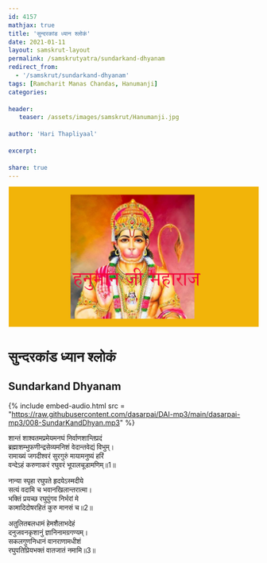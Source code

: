 ```yaml
---    
id: 4157    
mathjax: true    
title: 'सुन्दरकांड ध्यान श्लोकं'    
date: 2021-01-11    
layout: samskrut-layout 
permalink: /samskrutyatra/sundarkand-dhyanam
redirect_from: 
  - '/samskrut/sundarkand-dhyanam'
tags: [Ramcharit Manas Chandas, Hanumanji]    
categories:    
    
header:    
   teaser: /assets/images/samskrut/Hanumanji.jpg    
    
author: 'Hari Thapliyaal'    
    
excerpt:    
    
share: true    
---    
```

    
![](/assets/images/samskrut/Hanumanji.jpg)    
    
# सुन्दरकांड ध्यान श्लोकं    
## Sundarkand Dhyanam    
    
{% include embed-audio.html src = "https://raw.githubusercontent.com/dasarpai/DAI-mp3/main/dasarpai-mp3/008-SundarKandDhyan.mp3" %}     
    
    
    
शान्तं शाश्वतमप्रमेयमनघं निर्वाणशान्तिप्रदं    
ब्रह्माशम्भुफणीन्द्रसेव्यमनिशं वेदान्तवेद्यं विभुम्‌।    
रामाख्यं जगदीश्वरं सुरगुरुं मायामनुष्यं हरिं    
वन्देऽहं करुणाकरं रघुवरं भूपालचूडामणिम्‌॥1॥    
    
नान्या स्पृहा रघुपते हृदयेऽस्मदीये    
सत्यं वदामि च भवानखिलान्तरात्मा।    
भक्तिं प्रयच्छ रघुपुंगव निर्भरां मे    
कामादिदोषरहितं कुरु मानसं च॥2॥    
    
अतुलितबलधामं हेमशैलाभदेहं    
दनुजवनकृशानुं ज्ञानिनामग्रगण्यम्‌।    
सकलगुणनिधानं वानराणामधीशं    
रघुपतिप्रियभक्तं वातजातं नमामि॥3॥    
    
